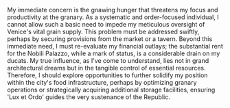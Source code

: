 My immediate concern is the gnawing hunger that threatens my focus and productivity at the granary. As a systematic and order-focused individual, I cannot allow such a basic need to impede my meticulous oversight of Venice's vital grain supply. This problem must be addressed swiftly, perhaps by securing provisions from the market or a tavern. Beyond this immediate need, I must re-evaluate my financial outlays; the substantial rent for the Nobili Palazzo, while a mark of status, is a considerable drain on my ducats. My true influence, as I've come to understand, lies not in grand architectural dreams but in the tangible control of essential resources. Therefore, I should explore opportunities to further solidify my position within the city's food infrastructure, perhaps by optimizing granary operations or strategically acquiring additional storage facilities, ensuring 'Lux et Ordo' guides the very sustenance of the Republic.
